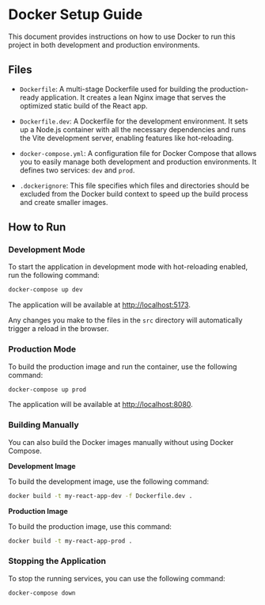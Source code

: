 # Docker Setup Guide

This document provides instructions on how to use Docker to run this project in both development and production environments.

## Files

- `Dockerfile`: A multi-stage Dockerfile used for building the production-ready application. It creates a lean Nginx image that serves the optimized static build of the React app.

- `Dockerfile.dev`: A Dockerfile for the development environment. It sets up a Node.js container with all the necessary dependencies and runs the Vite development server, enabling features like hot-reloading.

- `docker-compose.yml`: A configuration file for Docker Compose that allows you to easily manage both development and production environments. It defines two services: `dev` and `prod`.

- `.dockerignore`: This file specifies which files and directories should be excluded from the Docker build context to speed up the build process and create smaller images.

## How to Run

### Development Mode

To start the application in development mode with hot-reloading enabled, run the following command:

```bash
docker-compose up dev
```

The application will be available at [http://localhost:5173](http://localhost:5173).

Any changes you make to the files in the `src` directory will automatically trigger a reload in the browser.

### Production Mode

To build the production image and run the container, use the following command:

```bash
docker-compose up prod
```

The application will be available at [http://localhost:8080](http://localhost:8080).

### Building Manually

You can also build the Docker images manually without using Docker Compose.

**Development Image**

To build the development image, use the following command:

```bash
docker build -t my-react-app-dev -f Dockerfile.dev .
```

**Production Image**

To build the production image, use this command:

```bash
docker build -t my-react-app-prod .
```

### Stopping the Application

To stop the running services, you can use the following command:

```bash
docker-compose down
```
